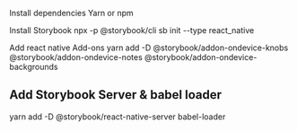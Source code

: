 Install dependencies
Yarn or npm

Install Storybook
npx -p @storybook/cli sb init --type react_native

Add react native Add-ons
yarn add -D @storybook/addon-ondevice-knobs @storybook/addon-ondevice-notes @storybook/addon-ondevice-backgrounds


Add Storybook Server & babel loader
--
yarn add -D @storybook/react-native-server babel-loader